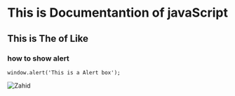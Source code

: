 # This is Documentantion of javaScript
## This is The of Like 
### how to show alert

```
window.alert('This is a Alert box');
```
![Zahid](https://user-images.githubusercontent.com/95132389/143727745-f547c21c-7382-4ba4-a390-c893e0946d84.jpg)

